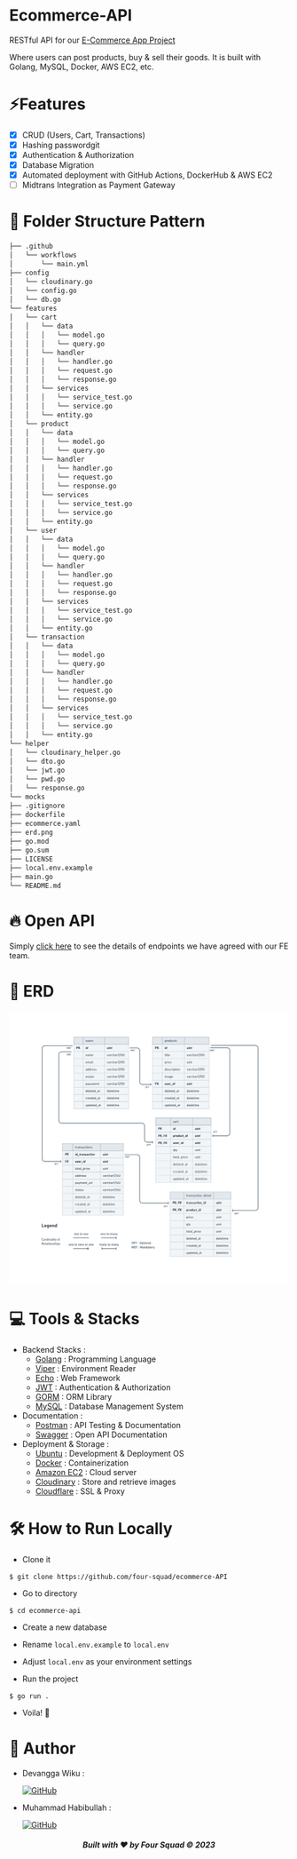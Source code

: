 # Ecommerce-API

RESTful API for our  [E-Commerce App Project](https://www.cloudflare.com/)

Where users can post products, buy & sell their goods. It is built with Golang, MySQL, Docker, AWS EC2, etc.

# ⚡Features
 - [x] CRUD (Users, Cart, Transactions)
 - [x] Hashing passwordgit 
 - [x] Authentication & Authorization
 - [x] Database Migration
 - [x] Automated deployment with GitHub Actions, DockerHub & AWS EC2
 - [ ] Midtrans Integration as Payment Gateway

# 📂 Folder Structure Pattern

```
├── .github
│   └── workflows
│       └── main.yml
├── config
│   └── cloudinary.go
│   └── config.go
│   └── db.go
└── features
│   └── cart
│   │   └── data
│   │   │   └── model.go
│   │   │   └── query.go
│   │   └── handler
│   │   │   └── handler.go
│   │   │   └── request.go
│   │   │   └── response.go
│   │   └── services
│   │   │   └── service_test.go
│   │   │   └── service.go
│   │   └── entity.go
│   └── product
│   │   └── data
│   │   │   └── model.go
│   │   │   └── query.go
│   │   └── handler
│   │   │   └── handler.go
│   │   │   └── request.go
│   │   │   └── response.go
│   │   └── services
│   │   │   └── service_test.go
│   │   │   └── service.go
│   │   └── entity.go
│   └── user
│   │   └── data
│   │   │   └── model.go
│   │   │   └── query.go
│   │   └── handler
│   │   │   └── handler.go
│   │   │   └── request.go
│   │   │   └── response.go
│   │   └── services
│   │   │   └── service_test.go
│   │   │   └── service.go
│   │   └── entity.go
│   └── transaction
│   │   └── data
│   │   │   └── model.go
│   │   │   └── query.go
│   │   └── handler
│   │   │   └── handler.go
│   │   │   └── request.go
│   │   │   └── response.go
│   │   └── services
│   │   │   └── service_test.go
│   │   │   └── service.go
│   │   └── entity.go
└── helper
│   └── cloudinary_helper.go
│   └── dto.go
│   └── jwt.go
│   └── pwd.go
│   └── response.go
└── mocks
├── .gitignore
├── dockerfile
├── ecommerce.yaml
├── erd.png
├── go.mod
├── go.sum
├── LICENSE
├── local.env.example
├── main.go
└── README.md
```

# 🔥 Open API

Simply [click here](https://app.swaggerhub.com/apis-docs/TECHMIN7_1/Ecommerce/1.0.0#/) to see the details of endpoints we have agreed with our FE team.
# 🔗 ERD

![run](./erd.png)

# 💻 Tools & Stacks
- Backend Stacks :
  - [Golang](https://go.dev/) : Programming Language
  - [Viper](https://github.com/spf13/viper) : Environment Reader
  - [Echo](https://echo.labstack.com/) : Web Framework
  - [JWT](https://jwt.io/) : Authentication & Authorization
  - [GORM](https://gorm.io/) : ORM Library
  - [MySQL](https://gorm.io/) : Database Management System
- Documentation :
  - [Postman](https://www.postman.com/) : API Testing & Documentation
  - [Swagger](https://swagger.io/) : Open API Documentation
- Deployment & Storage :
  - [Ubuntu](https://ubuntu.com/) : Development & Deployment OS
  - [Docker](https://docker.com/) : Containerization
  - [Amazon EC2](https://aws.amazon.com/) : Cloud server
  - [Cloudinary](https://cloudinary.com/) : Store and retrieve images
  - [Cloudflare](https://www.cloudflare.com/) : SSL & Proxy

# 🛠️ How to Run Locally

- Clone it

```
$ git clone https://github.com/four-squad/ecommerce-API
```

- Go to directory

```
$ cd ecommerce-api
```

- Create a new database

- Rename `local.env.example` to `local.env`
- Adjust `local.env` as your environment settings

- Run the project

```
$ go run .
```
- Voila! 💫 

# 🤖 Author

- Devangga Wiku :

    [![GitHub](https://img.shields.io/badge/-Deva-black?style=for-the-badge&logo=github&logoColor=white)](https://github.com/DevWiku) 

- Muhammad Habibullah :

    [![GitHub](https://img.shields.io/badge/-Habib-black?style=for-the-badge&logo=github&logoColor=white)](https://github.com/hebobibun) 


<h5>
<p align="center">Built with ❤️ by Four Squad ©️ 2023</p>
</h5>